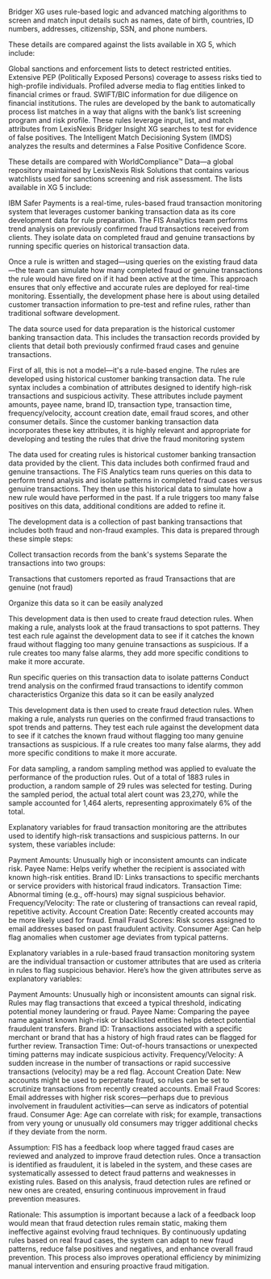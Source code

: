 Bridger XG uses rule-based logic and advanced matching algorithms to screen and match input details such as names, date of birth, countries, ID numbers, addresses, citizenship, SSN, and phone numbers.

These details are compared against the lists available in XG 5, which include:

Global sanctions and enforcement lists to detect restricted entities.
Extensive PEP (Politically Exposed Persons) coverage to assess risks tied to high-profile individuals.
Profiled adverse media to flag entities linked to financial crimes or fraud.
SWIFT/BIC information for due diligence on financial institutions.
The rules are developed by the bank to automatically process list matches in a way that aligns with the bank’s list screening program and risk profile. These rules leverage input, list, and match attributes from LexisNexis Bridger Insight XG searches to test for evidence of false positives. The Intelligent Match Decisioning System (IMDS) analyzes the results and determines a False Positive Confidence Score.

These details are compared with WorldCompliance™ Data—a global repository maintained by LexisNexis Risk Solutions that contains various watchlists used for sanctions screening and risk assessment. The lists available in XG 5 include:


IBM Safer Payments is a real-time, rules-based fraud transaction monitoring system that leverages customer banking transaction data as its core development data for rule preparation. The FIS Analytics team performs trend analysis on previously confirmed fraud transactions received from clients. They isolate data on completed fraud and genuine transactions by running specific queries on historical transaction data.

Once a rule is written and staged—using queries on the existing fraud data—the team can simulate how many completed fraud or genuine transactions the rule would have fired on if it had been active at the time. This approach ensures that only effective and accurate rules are deployed for real-time monitoring. Essentially, the development phase here is about using detailed customer transaction information to pre-test and refine rules, rather than traditional software development.

The data source used for data preparation is the historical customer banking transaction data. This includes the transaction records provided by clients that detail both previously confirmed fraud cases and genuine transactions.


First of all, this is not a model—it's a rule-based engine. The rules are developed using historical customer banking transaction data. The rule syntax includes a combination of attributes designed to identify high-risk transactions and suspicious activity. These attributes include payment amounts, payee name, brand ID, transaction type, transaction time, frequency/velocity, account creation date, email fraud scores, and other consumer details. Since the customer banking transaction data incorporates these key attributes, it is highly relevant and appropriate for developing and testing the rules that drive the fraud monitoring system


The data used for creating rules is historical customer banking transaction data provided by the client. This data includes both confirmed fraud and genuine transactions. The FIS Analytics team runs queries on this data to perform trend analysis and isolate patterns in completed fraud cases versus genuine transactions. They then use this historical data to simulate how a new rule would have performed in the past. If a rule triggers too many false positives on this data, additional conditions are added to refine it.


The development data is a collection of past banking transactions that includes both fraud and non-fraud examples. This data is prepared through these simple steps:

Collect transaction records from the bank's systems
Separate the transactions into two groups:

Transactions that customers reported as fraud
Transactions that are genuine (not fraud)


Organize this data so it can be easily analyzed

This development data is then used to create fraud detection rules. When making a rule, analysts look at the fraud transactions to spot patterns. They test each rule against the development data to see if it catches the known fraud without flagging too many genuine transactions as suspicious. If a rule creates too many false alarms, they add more specific conditions to make it more accurate.

Run specific queries on this transaction data to isolate patterns
Conduct trend analysis on the confirmed fraud transactions to identify common characteristics
Organize this data so it can be easily analyzed

This development data is then used to create fraud detection rules. When making a rule, analysts run queries on the confirmed fraud transactions to spot trends and patterns. They test each rule against the development data to see if it catches the known fraud without flagging too many genuine transactions as suspicious. If a rule creates too many false alarms, they add more specific conditions to make it more accurate.




For data sampling, a random sampling method was applied to evaluate the performance of the production rules. Out of a total of 1883 rules in production, a random sample of 29 rules was selected for testing. During the sampled period, the actual total alert count was 23,270, while the sample accounted for 1,464 alerts, representing approximately 6% of the total.


Explanatory variables for fraud transaction monitoring are the attributes used to identify high-risk transactions and suspicious patterns. In our system, these variables include:

Payment Amounts: Unusually high or inconsistent amounts can indicate risk.
Payee Name: Helps verify whether the recipient is associated with known high-risk entities.
Brand ID: Links transactions to specific merchants or service providers with historical fraud indicators.
Transaction Time: Abnormal timing (e.g., off-hours) may signal suspicious behavior.
Frequency/Velocity: The rate or clustering of transactions can reveal rapid, repetitive activity.
Account Creation Date: Recently created accounts may be more likely used for fraud.
Email Fraud Scores: Risk scores assigned to email addresses based on past fraudulent activity.
Consumer Age: Can help flag anomalies when customer age deviates from typical patterns.



Explanatory variables in a rule-based fraud transaction monitoring system are the individual transaction or customer attributes that are used as criteria in rules to flag suspicious behavior. Here’s how the given attributes serve as explanatory variables:

Payment Amounts: Unusually high or inconsistent amounts can signal risk. Rules may flag transactions that exceed a typical threshold, indicating potential money laundering or fraud.
Payee Name: Comparing the payee name against known high-risk or blacklisted entities helps detect potential fraudulent transfers.
Brand ID: Transactions associated with a specific merchant or brand that has a history of high fraud rates can be flagged for further review.
Transaction Time: Out-of-hours transactions or unexpected timing patterns may indicate suspicious activity.
Frequency/Velocity: A sudden increase in the number of transactions or rapid successive transactions (velocity) may be a red flag.
Account Creation Date: New accounts might be used to perpetrate fraud, so rules can be set to scrutinize transactions from recently created accounts.
Email Fraud Scores: Email addresses with higher risk scores—perhaps due to previous involvement in fraudulent activities—can serve as indicators of potential fraud.
Consumer Age: Age can correlate with risk; for example, transactions from very young or unusually old consumers may trigger additional checks if they deviate from the norm.




Assumption:
FIS has a feedback loop where tagged fraud cases are reviewed and analyzed to improve fraud detection rules. Once a transaction is identified as fraudulent, it is labeled in the system, and these cases are systematically assessed to detect fraud patterns and weaknesses in existing rules. Based on this analysis, fraud detection rules are refined or new ones are created, ensuring continuous improvement in fraud prevention measures.

Rationale:
This assumption is important because a lack of a feedback loop would mean that fraud detection rules remain static, making them ineffective against evolving fraud techniques. By continuously updating rules based on real fraud cases, the system can adapt to new fraud patterns, reduce false positives and negatives, and enhance overall fraud prevention. This process also improves operational efficiency by minimizing manual intervention and ensuring proactive fraud mitigation.
